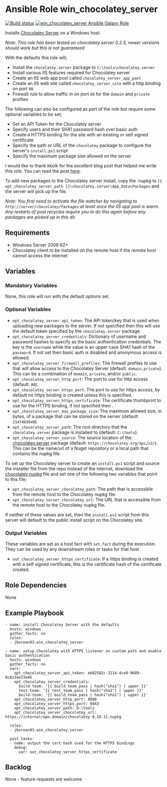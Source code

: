 # Ansible Role win_chocolatey_server

[![Build status](https://ci.appveyor.com/api/projects/status/mw7a34uxoio16vfh?svg=true)](https://ci.appveyor.com/project/jborean93/ansible-role-win-chocolatey-server)
[![win_chocolatey_server Ansible Galaxy Role](https://img.shields.io/ansible/role/27430.svg)](https://galaxy.ansible.com/jborean93/win_chocolatey_server)

Installs [Chocolatey Server](https://chocolatey.org/packages/chocolatey.server)
on a Windows host.

_Note: This role has been tested on chocolatey.server 0.2.5, newer versions should work but this is not guaranteed_

With the defaults this role will;

* Install the `chocolatey.server` package to `C:\tools\chocolatey.server`
* Install various IIS features required for Chocolatey server
* Create an IIS web app pool called `chocolatey_server_app_pool`
* Create an IIS web site called `chocolatey_server_site` with a http binding on port `80`
* Firewall rule to allow traffic in on port `80` for the `domain` and `private` profiles

The following can also be configured as part of the role but require some
optional variables to be set;

* Set an API Token for the Chocolatey server
* Specify users and their SHA1 password hash over basic auth
* Create a HTTPS binding for the site with an existing or self signed certificate
* Specify the path or URL of the `chocolatey` package to configure the server's `install.ps1` script
* Specify the maximum package size allowed on the server

I would like to thank kkolk for the excellent blog post that helped me write
this role. You can read the post [here](http://frostbyte.us/using-ansible-to-install-a-chocolatey-package-repository/).

To add new packages to the Chocolatey server install, copy the .nupkg to
`{{ opt_chocolatey_server_path }}\chocolatey.server\App_Data\Packages` and the
server will pick up the file.

_Note: You first need to activate the file watcher by navigating to `http://server/chocolatey/Packages` at least once the IIS app pool is warm. Any restarts of pool recycles require you to do this again before any packages are picked up in this dir._

## Requirements

* Windows Server 2008 R2+
* Chocolatey client to be installed on the remote host if the remote host cannot access the internet


## Variables

### Mandatory Variables

None, this role will run with the default options set.

### Optional Variables

* `opt_chocolatey_server_api_token`: The API token/key that is used when uploading new packages to the server. If not specified then this will use the default token specified by the `chocolatey.server` package.
* `opt_chocolatey_server_credentials`: Dictionary of username and password hashes to specify as the basic authentication credentials. The key is the `username` while the value is an upper case SHA1 hash of the `password`. If not set then basic auth is disabled and anonymous access is allowed.
* `opt_chocolatey_server_firewall_profiles`: The firewall profiles to use that will allow access to the Chocolatey Server (default: `domain,private`). This can be a combination of `domain`, `private`, and/or `public`.
* `opt_chocolatey_server_http_port`: The port to use for http access (default: `80`).
* `opt_chocolatey_server_https_port`: The port to use for https access, by default no https binding is created unless this is specified.
* `opt_chocolatey_server_https_certificate`: The certificate thumbprint to use for the HTTPS binding, if not specified then .
* `opt_chocolatey_server_max_package_size`: The maximum allowed size, in bytes, of a package that can be stored on the server (default: `2147483648`).
* `opt_chocolatey_server_path`: The root directory that the `chocolatey.server` package is installed to (default: `C:\tools`).
* `opt_chocolatey_server_source`: The source location of the [chocolatey.server](https://chocolatey.org/packages/chocolatey.server) package (default: `https://chocolatey.org/api/v2/`). This can be the name/url of a Nuget repository or a local path that contains the nupkg file.

To set up the Chocolatey server to create an `install.ps1` script and source
the installer file from the repo instead of the internet, download the
[chocolatey nupkg](https://chocolatey.org/packages/chocolatey) file and set one
of the following two variables that point to this file;

* `opt_chocolatey_server_chocolatey_path`: The path that is accessible from the remote host to the Chocolatey nupkg file.
* `opt_chocolatey_server_chocolatey_url`: The URL that is accessible from the remote host to the Chocolatey nupkg file.

If neither of these values are set, then the `install.ps1` script from this
server will default to the public install script on the Chocolatey site.

### Output Variables

These variables are set as a host fact with `set_fact` during the execution.
They can be used by any downstream roles or tasks for that host.

* `out_chocolatey_server_https_certificate`: If a https binding is created with a self signed certificate, this is the certificate hash of the certificate created.


## Role Dependencies

None


## Example Playbook

```
- name: install Chocolatey Server with the defaults
  hosts: windows
  gather_facts: no
  roles:
  - jborean93.win_chocolatey_server

- name: setup Chocolatey with HTTPS listener on custom path and enable basic authentication
  hosts: windows
  gather_facts: no
  vars:
    opt_chocolatey_server_api_token: eb82582c-2214-4ce9-9689-8c823ae33e45
    opt_chocolatey_server_credentials:
      build-team: '{{ build_team_pass | hash("sha1") | upper }}'
      test-team: '{{ test_team_pass | hash("sha1") | upper }}'
      build-team: '{{ build_team_pass | hash("sha1") | upper }}'
    opt_chocolatey_server_http_port: 8080
    opt_chocolatey_server_https_port: 8443
    opt_chocolatey_server_path: D:\tools
    opt_chocolatey_server_chocolatey_url: https://internalrepo.domain/chocolatey.0.10.11.nupkg

  roles:
  - jborean93.win_chocolatey_server

  post_tasks:
  - name: output the cert hash used for the HTTPS bindings
    debug:
      var: out_chocolatey_server_https_certificate
```


## Backlog

None - feature requests are welcome
